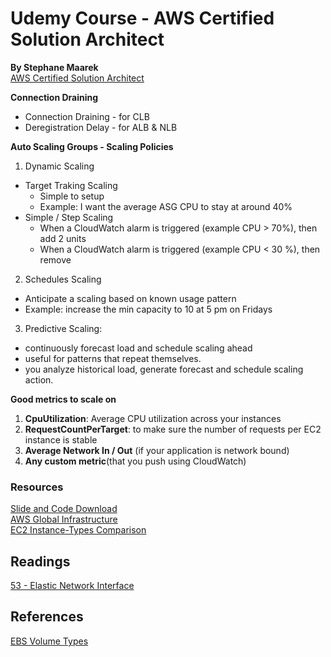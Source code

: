 # Udemy Course - AWS Certified Solution Architect
__By Stephane Maarek__  
[AWS Certified Solution Architect](https://www.udemy.com/course/aws-certified-solutions-architect-associate-saa-c03)

__Connection Draining__  
* Connection Draining - for CLB
* Deregistration Delay - for ALB & NLB


__Auto Scaling Groups - Scaling Policies__  
1. Dynamic Scaling
  * Target Traking Scaling
    - Simple  to setup
    - Example: I want the average ASG CPU to stay at around 40%
  * Simple / Step Scaling
    - When a CloudWatch alarm is triggered (example CPU > 70%), then add 2 units
    - When a CloudWatch alarm is triggered (example CPU < 30 %), then remove
2. Schedules Scaling
  * Anticipate a scaling based on known usage pattern
  * Example: increase the min capacity to 10 at 5 pm on Fridays
3. Predictive Scaling:
  * continuously forecast load and schedule scaling ahead
  * useful for patterns that repeat themselves.  
  * you analyze historical load, generate forecast and schedule scaling action.

__Good metrics to scale on__  
1. __CpuUtilization__: Average CPU utilization across your instances
2. __RequestCountPerTarget__: to make sure the number of requests per EC2 instance is stable
3. __Average Network In / Out__ (if your application is network bound)
4.  __Any custom metric__(that you push using CloudWatch)

### Resources
[Slide and Code Download](https://courses.datacumulus.com/downloads/certified-solutions-architect-pn9/)  
[AWS Global Infrastructure](https://aws.amazon.com/about-aws/global-infrastructure)  
[EC2 Instance-Types Comparison](https://instances.vantage.sh/)

## Readings
[53 - Elastic Network Interface](https://aws.amazon.com/blogs/aws/new-elastic-network-interfaces-in-the-virtual-private-cloud/)

## References
[EBS Volume Types](https://docs.aws.amazon.com/ebs/latest/userguide/ebs-volume-types.html)
